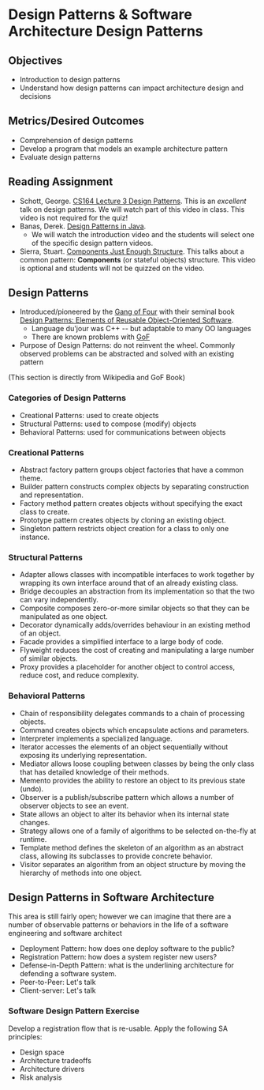 # Design Patterns & Software Architecture Design Patterns

## Objectives

* Introduction to design patterns
* Understand how design patterns can impact architecture design and decisions

## Metrics/Desired Outcomes

* Comprehension of design patterns
* Develop a program that models an example architecture pattern
* Evaluate design patterns

## Reading Assignment

* Schott, George. [CS164 Lecture 3 Design Patterns](https://youtu.be/mym5m-GKG0Q).  This is an *excellent* talk on design patterns.  We will watch part of this video in class.  This video is not required for the quiz!
* Banas, Derek. [Design Patterns in Java](http://www.newthinktank.com/videos/design-patterns-tutorial/).
  * We will watch the introduction video and the students will select one of the specific design pattern videos.
* Sierra, Stuart. [Components Just Enough Structure](https://www.youtube.com/watch?v=13cmHf_kt-Q).  This talks about a common pattern: **Components** (or stateful objects) structure.  This video is optional and students will not be quizzed on the video.

## Design Patterns
* Introduced/pioneered by the [Gang of Four](https://en.wikipedia.org/wiki/Design_Patterns) with their seminal book [Design Patterns: Elements of Reusable Object-Oriented Software](https://www.worldcat.org/title/design-patterns-elements-of-reusable-object-oriented-software/oclc/31171684).
  * Language du'jour was C++ -- but adaptable to many OO languages
  * There are known problems with [GoF](http://c2.com/cgi/wiki?ShowTrialOfTheGangOfFour)
* Purpose of Design Patterns: do not reinvent the wheel.  Commonly observed problems can be abstracted and solved with an existing pattern

(This section is directly from Wikipedia and GoF Book)

### Categories of Design Patterns
* Creational Patterns: used to create objects
* Structural Patterns: used to compose (modify) objects
* Behavioral Patterns: used for communications between objects

### Creational Patterns
* Abstract factory pattern groups object factories that have a common theme.
* Builder pattern constructs complex objects by separating construction and representation.
* Factory method pattern creates objects without specifying the exact class to create.
* Prototype pattern creates objects by cloning an existing object.
* Singleton pattern restricts object creation for a class to only one instance.

### Structural Patterns
* Adapter allows classes with incompatible interfaces to work together by wrapping its own interface around that of an already existing class.
* Bridge decouples an abstraction from its implementation so that the two can vary independently.
* Composite composes zero-or-more similar objects so that they can be manipulated as one object.
* Decorator dynamically adds/overrides behaviour in an existing method of an object.
* Facade provides a simplified interface to a large body of code.
* Flyweight reduces the cost of creating and manipulating a large number of similar objects.
* Proxy provides a placeholder for another object to control access, reduce cost, and reduce complexity.

### Behavioral Patterns
* Chain of responsibility delegates commands to a chain of processing objects.
* Command creates objects which encapsulate actions and parameters.
* Interpreter implements a specialized language.
* Iterator accesses the elements of an object sequentially without exposing its underlying representation.
* Mediator allows loose coupling between classes by being the only class that has detailed knowledge of their methods.
* Memento provides the ability to restore an object to its previous state (undo).
* Observer is a publish/subscribe pattern which allows a number of observer objects to see an event.
* State allows an object to alter its behavior when its internal state changes.
* Strategy allows one of a family of algorithms to be selected on-the-fly at runtime.
* Template method defines the skeleton of an algorithm as an abstract class, allowing its subclasses to provide concrete behavior.
* Visitor separates an algorithm from an object structure by moving the hierarchy of methods into one object.
 
## Design Patterns in Software Architecture

This area is still fairly open; however we can imagine that there are a number of observable patterns or behaviors in the life of a software engineering and software architect

* Deployment Pattern: how does one deploy software to the public?
* Registration Pattern: how does a system register new users?
* Defense-in-Depth Pattern: what is the underlining architecture for defending a software system.
* Peer-to-Peer: Let's talk
* Client-server: Let's talk

### Software Design Pattern Exercise

Develop a registration flow that is re-usable. Apply the following SA principles:
* Design space
* Architecture tradeoffs
* Architecture drivers
* Risk analysis
